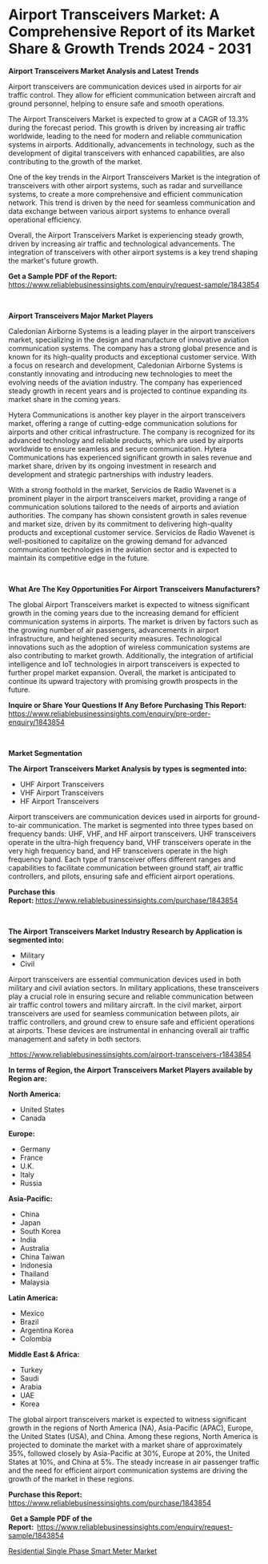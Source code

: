 <p><h1>Airport Transceivers Market: A Comprehensive Report of its Market Share & Growth Trends 2024 - 2031</h1></p><p><strong>Airport Transceivers Market Analysis and Latest Trends</strong></p>
<p><p>Airport transceivers are communication devices used in airports for air traffic control. They allow for efficient communication between aircraft and ground personnel, helping to ensure safe and smooth operations.</p><p>The Airport Transceivers Market is expected to grow at a CAGR of 13.3% during the forecast period. This growth is driven by increasing air traffic worldwide, leading to the need for modern and reliable communication systems in airports. Additionally, advancements in technology, such as the development of digital transceivers with enhanced capabilities, are also contributing to the growth of the market.</p><p>One of the key trends in the Airport Transceivers Market is the integration of transceivers with other airport systems, such as radar and surveillance systems, to create a more comprehensive and efficient communication network. This trend is driven by the need for seamless communication and data exchange between various airport systems to enhance overall operational efficiency.</p><p>Overall, the Airport Transceivers Market is experiencing steady growth, driven by increasing air traffic and technological advancements. The integration of transceivers with other airport systems is a key trend shaping the market's future growth.</p></p>
<p><strong>Get a Sample PDF of the Report:&nbsp;</strong> <a href="https://www.reliablebusinessinsights.com/enquiry/request-sample/1843854">https://www.reliablebusinessinsights.com/enquiry/request-sample/1843854</a></p>
<p>&nbsp;</p>
<p><strong>Airport Transceivers Major Market Players</strong></p>
<p><p>Caledonian Airborne Systems is a leading player in the airport transceivers market, specializing in the design and manufacture of innovative aviation communication systems. The company has a strong global presence and is known for its high-quality products and exceptional customer service. With a focus on research and development, Caledonian Airborne Systems is constantly innovating and introducing new technologies to meet the evolving needs of the aviation industry. The company has experienced steady growth in recent years and is projected to continue expanding its market share in the coming years.</p><p>Hytera Communications is another key player in the airport transceivers market, offering a range of cutting-edge communication solutions for airports and other critical infrastructure. The company is recognized for its advanced technology and reliable products, which are used by airports worldwide to ensure seamless and secure communication. Hytera Communications has experienced significant growth in sales revenue and market share, driven by its ongoing investment in research and development and strategic partnerships with industry leaders.</p><p>With a strong foothold in the market, Servicios de Radio Wavenet is a prominent player in the airport transceivers market, providing a range of communication solutions tailored to the needs of airports and aviation authorities. The company has shown consistent growth in sales revenue and market size, driven by its commitment to delivering high-quality products and exceptional customer service. Servicios de Radio Wavenet is well-positioned to capitalize on the growing demand for advanced communication technologies in the aviation sector and is expected to maintain its competitive edge in the future.</p></p>
<p>&nbsp;</p>
<p><strong>What Are The Key Opportunities For Airport Transceivers Manufacturers?</strong></p>
<p><p>The global Airport Transceivers market is expected to witness significant growth in the coming years due to the increasing demand for efficient communication systems in airports. The market is driven by factors such as the growing number of air passengers, advancements in airport infrastructure, and heightened security measures. Technological innovations such as the adoption of wireless communication systems are also contributing to market growth. Additionally, the integration of artificial intelligence and IoT technologies in airport transceivers is expected to further propel market expansion. Overall, the market is anticipated to continue its upward trajectory with promising growth prospects in the future.</p></p>
<p><strong>Inquire or Share Your Questions If Any Before Purchasing This Report:</strong> <a href="https://www.reliablebusinessinsights.com/enquiry/pre-order-enquiry/1843854">https://www.reliablebusinessinsights.com/enquiry/pre-order-enquiry/1843854</a></p>
<p>&nbsp;</p>
<p><strong>Market Segmentation</strong></p>
<p><strong>The Airport Transceivers Market Analysis by types is segmented into:</strong></p>
<p><ul><li>UHF Airport Transceivers</li><li>VHF Airport Transceivers</li><li>HF Airport Transceivers</li></ul></p>
<p><p>Airport transceivers are communication devices used in airports for ground-to-air communication. The market is segmented into three types based on frequency bands: UHF, VHF, and HF airport transceivers. UHF transceivers operate in the ultra-high frequency band, VHF transceivers operate in the very high frequency band, and HF transceivers operate in the high frequency band. Each type of transceiver offers different ranges and capabilities to facilitate communication between ground staff, air traffic controllers, and pilots, ensuring safe and efficient airport operations.</p></p>
<p><strong>Purchase this Report:&nbsp;</strong><a href="https://www.reliablebusinessinsights.com/purchase/1843854">https://www.reliablebusinessinsights.com/purchase/1843854</a></p>
<p>&nbsp;</p>
<p><strong>The Airport Transceivers Market Industry Research by Application is segmented into:</strong></p>
<p><ul><li>Military</li><li>Civil</li></ul></p>
<p><p>Airport transceivers are essential communication devices used in both military and civil aviation sectors. In military applications, these transceivers play a crucial role in ensuring secure and reliable communication between air traffic control towers and military aircraft. In the civil market, airport transceivers are used for seamless communication between pilots, air traffic controllers, and ground crew to ensure safe and efficient operations at airports. These devices are instrumental in enhancing overall air traffic management and safety in both sectors.</p></p>
<p><a href="https://www.reliablebusinessinsights.com/airport-transceivers-r1843854">&nbsp;https://www.reliablebusinessinsights.com/airport-transceivers-r1843854</a></p>
<p><strong>In terms of Region, the Airport Transceivers Market Players available by Region are:</strong></p>
<p>
    <p> <strong> North America: </strong>
        <ul>
            <li>United States</li>
            <li>Canada</li>
        </ul>
        </p> 
    <p> <strong> Europe: </strong>
        <ul>
            <li>Germany</li>
            <li>France</li>
            <li>U.K.</li>
            <li>Italy</li>
            <li>Russia</li>
        </ul>
        </p> 
    <p> <strong> Asia-Pacific: </strong>
        <ul>
            <li>China</li>
            <li>Japan</li>
            <li>South Korea</li>
            <li>India</li>
            <li>Australia</li>
            <li>China Taiwan</li>
            <li>Indonesia</li>
            <li>Thailand</li>
            <li>Malaysia</li>
        </ul>
        </p> 
    <p> <strong> Latin America: </strong>
        <ul>
            <li>Mexico</li>
            <li>Brazil</li>
            <li>Argentina Korea</li>
            <li>Colombia</li>
        </ul>
        </p> 
    <p> <strong> Middle East & Africa: </strong>
        <ul>
            <li>Turkey</li>
            <li>Saudi</li>
            <li>Arabia</li>
            <li>UAE</li>
            <li>Korea</li>
        </ul>
    </p>
    </p>
<p><p>The global airport transceivers market is expected to witness significant growth in the regions of North America (NA), Asia-Pacific (APAC), Europe, the United States (USA), and China. Among these regions, North America is projected to dominate the market with a market share of approximately 35%, followed closely by Asia-Pacific at 30%, Europe at 20%, the United States at 10%, and China at 5%. The steady increase in air passenger traffic and the need for efficient airport communication systems are driving the growth of the market in these regions.</p></p>
<p><strong>Purchase this Report: </strong><a href="https://www.reliablebusinessinsights.com/purchase/1843854">https://www.reliablebusinessinsights.com/purchase/1843854</a></p>
<p>&nbsp;<strong>Get a Sample PDF of the Report:&nbsp;&nbsp;</strong><a href="https://www.reliablebusinessinsights.com/enquiry/request-sample/1843854">https://www.reliablebusinessinsights.com/enquiry/request-sample/1843854</a></p>
<p><strong></strong></p>
<p><p><a href="https://github.com/LiamKanenood/Market-Research-Report-List-1/blob/main/residential-single-phase-smart-meter-market.md">Residential Single Phase Smart Meter Market</a></p></p>